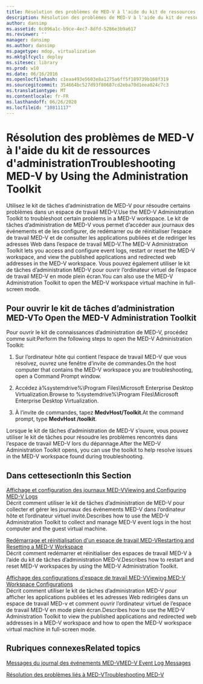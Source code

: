 ```yaml
---
title: Résolution des problèmes de MED-V à l'aide du kit de ressources d'administration
description: Résolution des problèmes de MED-V à l'aide du kit de ressources d'administration
author: dansimp
ms.assetid: 6c096a1c-b9ce-4ec7-8dfd-5286e3b9a617
ms.reviewer: ''
manager: dansimp
ms.author: dansimp
ms.pagetype: mdop, virtualization
ms.mktglfcycl: deploy
ms.sitesec: library
ms.prod: w10
ms.date: 06/16/2016
ms.openlocfilehash: c1eaa493e5603e8a1275a6ff5f189739b168f319
ms.sourcegitcommit: 354664bc527d93f80687cd2eba70d1eea024c7c3
ms.translationtype: MT
ms.contentlocale: fr-FR
ms.lasthandoff: 06/26/2020
ms.locfileid: "10811117"
---
```

# <span data-ttu-id="d0fb1-103">Résolution des problèmes de MED-V à l'aide du kit de ressources d'administration</span><span class="sxs-lookup"><span data-stu-id="d0fb1-103">Troubleshooting MED-V by Using the Administration Toolkit</span></span>


<span data-ttu-id="d0fb1-104">Utilisez le kit de tâches d’administration de MED-V pour résoudre certains problèmes dans un espace de travail MED-V.</span><span class="sxs-lookup"><span data-stu-id="d0fb1-104">Use the MED-V Administration Toolkit to troubleshoot certain problems in a MED-V workspace.</span></span> <span data-ttu-id="d0fb1-105">Le kit de tâches d’administration de MED-V vous permet d’accéder aux journaux des événements et de les configurer, de redémarrer ou de réinitialiser l’espace de travail MED-V et de consulter les applications publiées et de rediriger les adresses Web dans l’espace de travail MED-V.</span><span class="sxs-lookup"><span data-stu-id="d0fb1-105">The MED-V Administration Toolkit lets you access and configure event logs, restart or reset the MED-V workspace, and view the published applications and redirected web addresses in the MED-V workspace.</span></span> <span data-ttu-id="d0fb1-106">Vous pouvez également utiliser le kit de tâches d’administration MED-V pour ouvrir l’ordinateur virtuel de l’espace de travail MED-V en mode plein écran.</span><span class="sxs-lookup"><span data-stu-id="d0fb1-106">You can also use the MED-V Administration Toolkit to open the MED-V workspace virtual machine in full-screen mode.</span></span>

## <span data-ttu-id="d0fb1-107">Pour ouvrir le kit de tâches d’administration MED-V</span><span class="sxs-lookup"><span data-stu-id="d0fb1-107">To Open the MED-V Administration Toolkit</span></span>


<span data-ttu-id="d0fb1-108">Pour ouvrir le kit de connaissances d’administration de MED-V, procédez comme suit:</span><span class="sxs-lookup"><span data-stu-id="d0fb1-108">Perform the following steps to open the MED-V Administration Toolkit:</span></span>

1.  <span data-ttu-id="d0fb1-109">Sur l’ordinateur hôte qui contient l’espace de travail MED-V que vous résolvez, ouvrez une fenêtre d’invite de commandes.</span><span class="sxs-lookup"><span data-stu-id="d0fb1-109">On the host computer that contains the MED-V workspace you are troubleshooting, open a Command Prompt window.</span></span>

2.  <span data-ttu-id="d0fb1-110">Accédez à%systemdrive%\\Program Files\\Microsoft Enterprise Desktop Virtualization.</span><span class="sxs-lookup"><span data-stu-id="d0fb1-110">Browse to %systemdrive%\\Program Files\\Microsoft Enterprise Desktop Virtualization.</span></span>

3.  <span data-ttu-id="d0fb1-111">À l’invite de commandes, tapez **MedvHost/Toolkit**.</span><span class="sxs-lookup"><span data-stu-id="d0fb1-111">At the command prompt, type **MedvHost /toolkit**.</span></span>

<span data-ttu-id="d0fb1-112">Lorsque le kit de tâches d’administration de MED-V s’ouvre, vous pouvez utiliser le kit de tâches pour résoudre les problèmes rencontrés dans l’espace de travail MED-V lors du dépannage.</span><span class="sxs-lookup"><span data-stu-id="d0fb1-112">After the MED-V Administration Toolkit opens, you can use the toolkit to help resolve issues in the MED-V workspace found during troubleshooting.</span></span>

## <span data-ttu-id="d0fb1-113">Dans cettesection</span><span class="sxs-lookup"><span data-stu-id="d0fb1-113">In this Section</span></span>


<a href="" id="viewing-and-configuring-med-v-logs"></a>[<span data-ttu-id="d0fb1-114">Affichage et configuration des journaux MED-V</span><span class="sxs-lookup"><span data-stu-id="d0fb1-114">Viewing and Configuring MED-V Logs</span></span>](viewing-and-configuring-med-v-logs.md)  
<span data-ttu-id="d0fb1-115">Décrit comment utiliser le kit de tâches d’administration de MED-V pour collecter et gérer les journaux des événements MED-V dans l’ordinateur hôte et l’ordinateur virtuel invité.</span><span class="sxs-lookup"><span data-stu-id="d0fb1-115">Describes how to use the MED-V Administration Toolkit to collect and manage MED-V event logs in the host computer and the guest virtual machine.</span></span>

<a href="" id="restarting-and-resetting-a-med-v-workspace"></a>[<span data-ttu-id="d0fb1-116">Redémarrage et réinitialisation d'un espace de travail MED-V</span><span class="sxs-lookup"><span data-stu-id="d0fb1-116">Restarting and Resetting a MED-V Workspace</span></span>](restarting-and-resetting-a-med-v-workspace.md)  
<span data-ttu-id="d0fb1-117">Décrit comment redémarrer et réinitialiser des espaces de travail MED-V à l’aide du kit de tâches d’administration MED-V.</span><span class="sxs-lookup"><span data-stu-id="d0fb1-117">Describes how to restart and reset MED-V workspaces by using the MED-V Administration Toolkit.</span></span>

<a href="" id="viewing-med-v-workspace-configurations"></a>[<span data-ttu-id="d0fb1-118">Affichage des configurations d'espace de travail MED-V</span><span class="sxs-lookup"><span data-stu-id="d0fb1-118">Viewing MED-V Workspace Configurations</span></span>](viewing-med-v-workspace-configurations.md)  
<span data-ttu-id="d0fb1-119">Décrit comment utiliser le kit de tâches d’administration MED-V pour afficher les applications publiées et les adresses Web redirigées dans un espace de travail MED-v et comment ouvrir l’ordinateur virtuel de l’espace de travail MED-V en mode plein écran.</span><span class="sxs-lookup"><span data-stu-id="d0fb1-119">Describes how to use the MED-V Administration Toolkit to view the published applications and redirected web addresses in a MED-V workspace and how to open the MED-V workspace virtual machine in full-screen mode.</span></span>

## <span data-ttu-id="d0fb1-120">Rubriques connexes</span><span class="sxs-lookup"><span data-stu-id="d0fb1-120">Related topics</span></span>


[<span data-ttu-id="d0fb1-121">Messages du journal des événements MED-V</span><span class="sxs-lookup"><span data-stu-id="d0fb1-121">MED-V Event Log Messages</span></span>](med-v-event-log-messages.md)

[<span data-ttu-id="d0fb1-122">Résolution des problèmes liés à MED-V</span><span class="sxs-lookup"><span data-stu-id="d0fb1-122">Troubleshooting MED-V</span></span>](troubleshooting-med-vmedv2.md)

 

 






